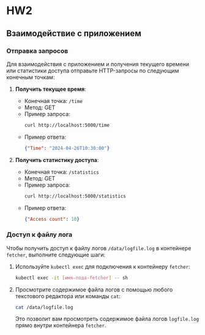 # HW2
## Взаимодействие с приложением

### Отправка запросов

Для взаимодействия с приложением и получения текущего времени или статистики доступа отправьте HTTP-запросы по следующим конечным точкам:

1. **Получить текущее время**:
   - Конечная точка: `/time`
   - Метод: GET
   - Пример запроса:
     ```bash
     curl http://localhost:5000/time
     ```
   - Пример ответа:
     ```json
     {"Time": "2024-04-26T10:30:00"}
     ```

2. **Получить статистику доступа**:
   - Конечная точка: `/statistics`
   - Метод: GET
   - Пример запроса:
     ```bash
     curl http://localhost:5000/statistics
     ```
   - Пример ответа:
     ```json
     {"Access count": 10}
     ```

### Доступ к файлу лога

Чтобы получить доступ к файлу логов `/data/logfile.log` в контейнере `fetcher`, выполните следующие шаги:

1. Используйте `kubectl exec` для подключения к контейнеру `fetcher`:

   ```bash
   kubectl exec -it [имя-пода-fetcher] -- sh
   ```

2. Просмотрите содержимое файла логов с помощью любого текстового редактора или команды `cat`:

   ```bash
   cat /data/logfile.log
   ```

   Это позволит вам просмотреть содержимое файла логов `logfile.log` прямо внутри контейнера `fetcher`.
